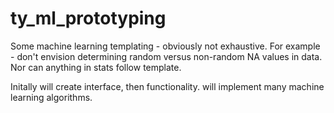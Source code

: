 # ty_ml_prototyping
Some machine learning templating - obviously not exhaustive. For example - don't envision determining random versus non-random NA values in data. Nor can anything in stats follow template.

Initally will create interface, then functionality.
will implement many machine learning algorithms. 

